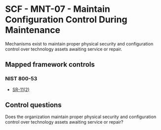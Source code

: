 # SCF - MNT-07 - Maintain Configuration Control During Maintenance
Mechanisms exist to maintain proper physical security and configuration control over technology assets awaiting service or repair.
## Mapped framework controls
### NIST 800-53
- [SR-11(2)](../nist80053/sr-11-2.md)
  
## Control questions
Does the organization maintain proper physical security and configuration control over technology assets awaiting service or repair?
  